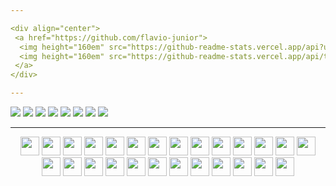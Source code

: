 ```yaml
---

<div align="center">
 <a href="https://github.com/flavio-junior">
  <img height="160em" src="https://github-readme-stats.vercel.app/api?username=flavio-junior&show_icons=true&theme=black&include_all_commits=true&count_private=true"/>
  <img height="160em" src="https://github-readme-stats.vercel.app/api/top-langs/?username=flavio-junior&layout=compact&langs_count=16&theme=black"/>
 </a>
</div>  

---
```


<div>
 <a href="https://www.facebook.com"> <img src="https://img.shields.io/badge/Facebook-1877F2?style=for-the-badge&logo=facebook&logoColor=white"></a>
 <a href="https://github.com"> <img src="	https://img.shields.io/badge/GitHub-100000?style=for-the-badge&logo=github&logoColor=white"></a>
 <a href=""> <img src="https://img.shields.io/badge/Gmail-D14836?style=for-the-badge&logo=gmail&logoColor=white"></a>
 <a href="https://www.instagram.com"> <img src="https://img.shields.io/badge/Instagram-E4405F?style=for-the-badge&logo=instagram&logoColor=white"></a>
 <a href="https://www.linkedin.com"> <img src="https://img.shields.io/badge/LinkedIn-0077B5?style=for-the-badge&logo=linkedin&logoColor=white"></a>
 <a href=""> <img src="https://img.shields.io/badge/Spotify-1ED760?&style=for-the-badge&logo=spotify&logoColor=white"></a>
 <a href="https://twitter.com"> <img src="https://img.shields.io/badge/Twitter-1DA1F2?style=for-the-badge&logo=twitter&logoColor=white"></a>
 <a href=""> <img src="https://img.shields.io/github/followers/{flavio-junior}.svg?style=social&label=Follow&maxAge=2592000"></a>
</div>

---

<div align="center">
  <img height="30" width="30" src="https://cdn.jsdelivr.net/gh/devicons/devicon/icons/android/android-plain.svg" />
  <img height="30" width="30" src="https://cdn.jsdelivr.net/gh/devicons/devicon/icons/behance/behance-original.svg" />
  <img height="30" width="30" src="https://cdn.jsdelivr.net/gh/devicons/devicon/icons/canva/canva-original.svg" />
  <img height="30" width="30" src="https://cdn.jsdelivr.net/gh/devicons/devicon/icons/css3/css3-original.svg" />
  <img height="30" width="30" src="https://cdn.jsdelivr.net/gh/devicons/devicon/icons/chrome/chrome-original.svg" />
  <img height="30" width="30" src="https://cdn.jsdelivr.net/gh/devicons/devicon/icons/figma/figma-original.svg" />
  <img height="30" width="30" src="https://cdn.jsdelivr.net/gh/devicons/devicon/icons/firebase/firebase-plain.svg" />
  <img height="30" width="30" src="https://cdn.jsdelivr.net/gh/devicons/devicon/icons/git/git-original.svg" />
  <img height="30" width="30" src="https://cdn.jsdelivr.net/gh/devicons/devicon/icons/gitlab/gitlab-original.svg" />
  <img height="30" width="30" src="https://cdn.jsdelivr.net/gh/devicons/devicon/icons/github/github-original.svg" />
  <img height="30" width="30" src="https://cdn.jsdelivr.net/gh/devicons/devicon/icons/google/google-original.svg" />
  <img height="30" width="30" src="https://cdn.jsdelivr.net/gh/devicons/devicon/icons/googlecloud/googlecloud-original.svg" />
  <img height="30" width="30" src="https://cdn.jsdelivr.net/gh/devicons/devicon/icons/gradle/gradle-plain.svg" />
  <img height="30" width="30" src="https://cdn.jsdelivr.net/gh/devicons/devicon/icons/html5/html5-original.svg" />
  <img height="30" width="30" src="https://cdn.jsdelivr.net/gh/devicons/devicon/icons/illustrator/illustrator-plain.svg" />
  <img height="30" width="30" src="https://cdn.jsdelivr.net/gh/devicons/devicon/icons/intellij/intellij-original.svg" />
  <img height="30" width="30" src="https://cdn.jsdelivr.net/gh/devicons/devicon/icons/java/java-original.svg" />
  <img height="30" width="30" src="https://cdn.jsdelivr.net/gh/devicons/devicon/icons/jetbrains/jetbrains-original.svg" />
  <img height="30" width="30" src="https://cdn.jsdelivr.net/gh/devicons/devicon/icons/kotlin/kotlin-original.svg" />
  <img height="30" width="30" src="https://cdn.jsdelivr.net/gh/devicons/devicon/icons/linkedin/linkedin-original.svg" />
  <img height="30" width="30" src="https://cdn.jsdelivr.net/gh/devicons/devicon/icons/mysql/mysql-original.svg" />
  <img height="30" width="30" src="https://cdn.jsdelivr.net/gh/devicons/devicon/icons/oracle/oracle-original.svg" />
  <img height="30" width="30" src="https://cdn.jsdelivr.net/gh/devicons/devicon/icons/photoshop/photoshop-plain.svg" />
  <img height="30" width="30" src="https://cdn.jsdelivr.net/gh/devicons/devicon/icons/vscode/vscode-original.svg" />
  <img height="30" width="30" src="https://cdn.jsdelivr.net/gh/devicons/devicon/icons/windows8/windows8-original.svg" />
  <img height="30" width="30" src="https://cdn.jsdelivr.net/gh/devicons/devicon/icons/wordpress/wordpress-plain.svg" />
</div>
